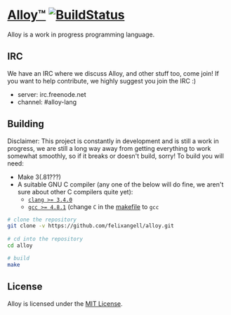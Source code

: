 # [Alloy™](http://alloy-lang.org) [![BuildStatus](https://travis-ci.org/felixangell/alloy.svg?branch=master)](https://travis-ci.org/felixangell/alloy)
Alloy is a work in progress programming language.

## IRC
We have an IRC where we discuss Alloy, and other stuff too, come join! If you want to help contribute,
we highly suggest you join the IRC :)

* server: irc.freenode.net
* channel: #alloy-lang

## Building
Disclaimer: This project is constantly in development and is still a work in progress, we are still a long way away from getting everything to work somewhat smoothly, so if it breaks or doesn't build, sorry!
To build you will need:

 - Make 3(.81???)
 - A suitable GNU C compiler (any one of the below will do fine, we aren't sure about other C compilers quite yet):
   - [`clang >= 3.4.0`](http://llvm.org/releases/download.html)
   - [`gcc >= 4.8.1`](https://gcc.gnu.org/) (change `C` in the [makefile](/Makefile) to `gcc`

```bash
# clone the repository
git clone -v https://github.com/felixangell/alloy.git
    
# cd into the repository
cd alloy

# build
make
```

## License
Alloy is licensed under the [MIT License](/LICENSE.md).
